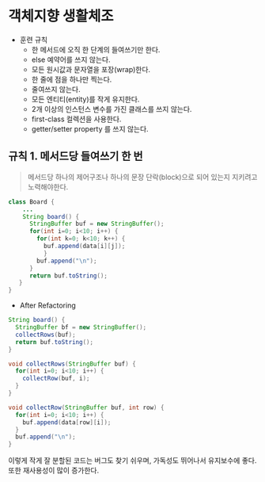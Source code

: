 # 객체지향 생활체조

- 훈련 규칙
  - 한 메서드에 오직 한 단계의 들여쓰기만 한다.
  - else 예약어를 쓰지 않는다.
  - 모든 원시값과 문자열을 포장(wrap)한다.
  - 한 줄에 점을 하나만 찍는다.
  - 줄여쓰지 않는다.
  - 모든 엔티티(entity)를 작게 유지한다.
  - 2개 이상의 인스턴스 변수를 가진 클래스를 쓰지 않는다.
  - first-class 컬렉션을 사용한다.
  - getter/setter property 를 쓰지 않는다.
  
 ## 규칙 1. 메서드당 들여쓰기 한 번
  
 > 메서드당 하나의 제어구조나 하나의 문장 단락(block)으로 되어 있는지 지키려고 노력해야한다.
  
```java
class Board {
    ...
    String board() {
      StringBuffer buf = new StringBuffer();
      for(int i=0; i<10; i++) {
        for(int k=0; k<10; k++) {
          buf.append(data[i][j]);
          }
        buf.append("\n");
      }
      return buf.toString();
   }    
}
```

- After Refactoring

```java
String board() {
  StringBuffer bf = new StringBuffer();
  collectRows(buf);
  return buf.toString();
}

void collectRows(StringBuffer buf) {
  for(int i=0; i<10; i++) {
    collectRow(buf, i);
  }
}

void collectRow(StringBuffer buf, int row) {
  for(int i=0; i<10; i++) {
    buf.append(data[row][i]);
  }
  buf.append("\n");
}
```

이렇게 작게 잘 분할된 코드는 버그도 찾기 쉬우며, 가독성도 뛰어나서 유지보수에 좋다. 또한 재사용성이 많이 증가한다.


